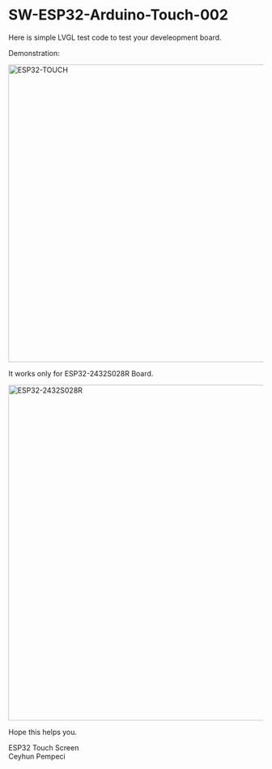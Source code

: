# SW-ESP32-Arduino-Touch-002

Here is simple LVGL test code to test your develeopment board.<br>

Demonstration:

<img width="587" alt="ESP32-TOUCH" src="https://github.com/user-attachments/assets/b9ab8622-f548-4780-923c-7679f3e74962" />

It works only for ESP32-2432S028R Board.<br>

<img width="662" alt="ESP32-2432S028R" src="https://github.com/user-attachments/assets/861e9477-d7cd-41bb-a7a8-dc39db8f33b1" />


Hope this helps you.

ESP32 Touch Screen<br>
Ceyhun Pempeci
